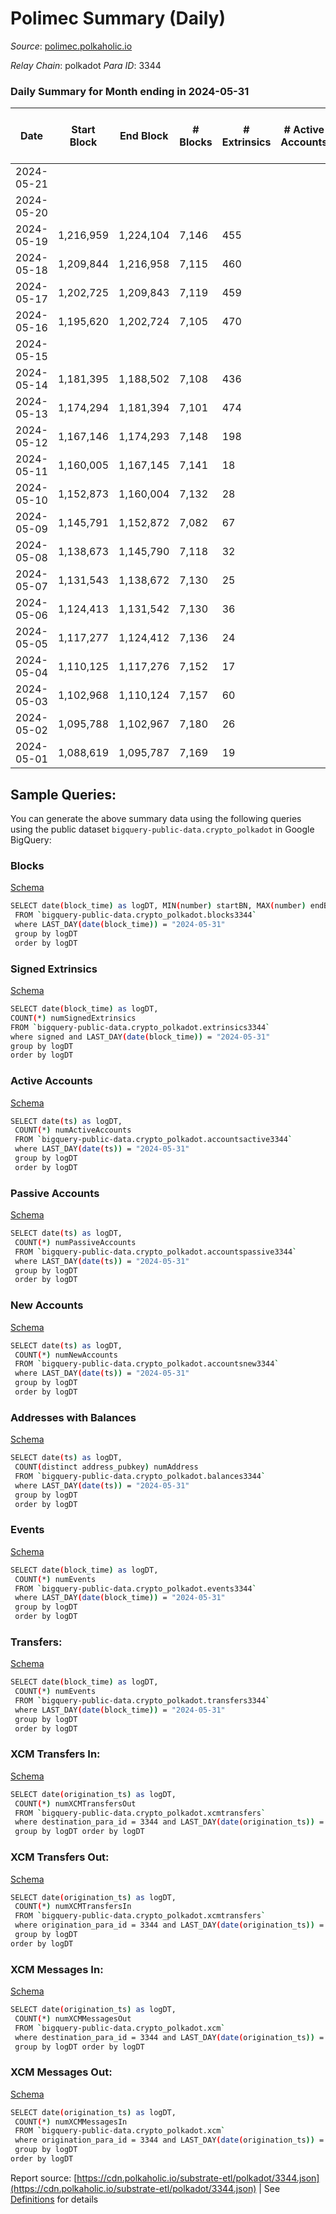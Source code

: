 # Polimec Summary (Daily)

_Source_: [polimec.polkaholic.io](https://polimec.polkaholic.io)

*Relay Chain*: polkadot
*Para ID*: 3344



### Daily Summary for Month ending in 2024-05-31


| Date    | Start Block | End Block | # Blocks | # Extrinsics | # Active Accounts | # Passive Accounts | # New Accounts | # Addresses | # Events  | # Transfers ($USD) | # XCM Transfers In ($USD) | # XCM Transfers Out ($USD) | # XCM In | # XCM Out | Issues |
|---------|-------------|-----------|----------|--------------|-------------------|--------------------|----------------|-------------|-----------|--------------------|---------------------------|----------------------------|----------|-----------|--------|
| 2024-05-21 |  |  |  |  |  |  |  |  |  |   |   |   |  |  |  |
| 2024-05-20 |  |  |  |  |  |  |  | 965 |  |   |   |   |  |  |  |
| 2024-05-19 | 1,216,959 | 1,224,104 | 7,146 | 455 |  |  |  | 958 | 21,883 | 1,895  |   |   |  |  |  |
| 2024-05-18 | 1,209,844 | 1,216,958 | 7,115 | 460 |  |  |  | 953 | 21,845 | 1,894  |   |   |  |  |  |
| 2024-05-17 | 1,202,725 | 1,209,843 | 7,119 | 459 |  |  |  | 948 | 21,855 | 1,898  |   |   |  |  |  |
| 2024-05-16 | 1,195,620 | 1,202,724 | 7,105 | 470 |  |  |  | 943 | 21,933 | 1,909  |   |   |  |  |  |
| 2024-05-15 |  |  |  |  |  |  |  | 939 |  |   |   |   |  |  |  |
| 2024-05-14 | 1,181,395 | 1,188,502 | 7,108 | 436 |  |  |  | 921 | 21,713 | 1,891  |   |   |  |  |  |
| 2024-05-13 | 1,174,294 | 1,181,394 | 7,101 | 474 |  |  |  | 919 | 20,623 | 1,442  |   |   |  |  |  |
| 2024-05-12 | 1,167,146 | 1,174,293 | 7,148 | 198 |  |  |  | 918 | 20,600 | 1,895  |   |   |  |  |  |
| 2024-05-11 | 1,160,005 | 1,167,145 | 7,141 | 18 |  |  |  | 915 | 19,687 | 1,898  |   |   |  |  |  |
| 2024-05-10 | 1,152,873 | 1,160,004 | 7,132 | 28 |  |  |  | 914 | 19,747 | 1,899  |   |   |  |  |  |
| 2024-05-09 | 1,145,791 | 1,152,872 | 7,082 | 67 |  |  |  | 913 | 19,900 | 1,899  |   |   |  |  |  |
| 2024-05-08 | 1,138,673 | 1,145,790 | 7,118 | 32 |  |  |  | 911 | 19,722 | 1,898  |   |   |  |  |  |
| 2024-05-07 | 1,131,543 | 1,138,672 | 7,130 | 25 |  |  |  | 910 | 19,700 | 1,892  |   |   |  |  |  |
| 2024-05-06 | 1,124,413 | 1,131,542 | 7,130 | 36 |  |  |  | 907 | 19,786 | 1,902  |   |   |  |  |  |
| 2024-05-05 | 1,117,277 | 1,124,412 | 7,136 | 24 |  |  |  | 906 | 19,768 | 1,916  |   |   |  |  |  |
| 2024-05-04 | 1,110,125 | 1,117,276 | 7,152 | 17 |  |  |  | 904 | 19,754 | 1,906  |   |   |  |  |  |
| 2024-05-03 | 1,102,968 | 1,110,124 | 7,157 | 60 |  |  |  | 903 | 20,010 | 1,918  |   |   |  |  |  |
| 2024-05-02 | 1,095,788 | 1,102,967 | 7,180 | 26 |  |  |  | 902 | 19,822 | 1,898  |   |   |  |  |  |
| 2024-05-01 | 1,088,619 | 1,095,787 | 7,169 | 19 |  |  |  | 899 | 19,701 | 1,877  |   |   |  |  |  |

## Sample Queries:
You can generate the above summary data using the following queries using the public dataset `bigquery-public-data.crypto_polkadot` in Google BigQuery:


### Blocks 

[Schema](https://github.com/colorfulnotion/substrate-etl/blob/main/schema/blocks.json)

```bash
SELECT date(block_time) as logDT, MIN(number) startBN, MAX(number) endBN, COUNT(*) numBlocks 
 FROM `bigquery-public-data.crypto_polkadot.blocks3344`  
 where LAST_DAY(date(block_time)) = "2024-05-31" 
 group by logDT 
 order by logDT
```

### Signed Extrinsics 

[Schema](https://github.com/colorfulnotion/substrate-etl/blob/main/schema/extrinsics.json)

```bash
SELECT date(block_time) as logDT, 
COUNT(*) numSignedExtrinsics 
FROM `bigquery-public-data.crypto_polkadot.extrinsics3344`  
where signed and LAST_DAY(date(block_time)) = "2024-05-31" 
group by logDT 
order by logDT
```

### Active Accounts 

[Schema](https://github.com/colorfulnotion/substrate-etl/blob/main/schema/accountsactive.json)

```bash
SELECT date(ts) as logDT, 
 COUNT(*) numActiveAccounts 
 FROM `bigquery-public-data.crypto_polkadot.accountsactive3344` 
 where LAST_DAY(date(ts)) = "2024-05-31" 
 group by logDT 
 order by logDT
```

### Passive Accounts 

[Schema](https://github.com/colorfulnotion/substrate-etl/blob/main/schema/accountspassive.json)

```bash
SELECT date(ts) as logDT, 
 COUNT(*) numPassiveAccounts 
 FROM `bigquery-public-data.crypto_polkadot.accountspassive3344` 
 where LAST_DAY(date(ts)) = "2024-05-31" 
 group by logDT 
 order by logDT
```

### New Accounts 

[Schema](https://github.com/colorfulnotion/substrate-etl/blob/main/schema/accountsnew.json)

```bash
SELECT date(ts) as logDT, 
 COUNT(*) numNewAccounts 
 FROM `bigquery-public-data.crypto_polkadot.accountsnew3344` 
 where LAST_DAY(date(ts)) = "2024-05-31" 
 group by logDT
 order by logDT
```

### Addresses with Balances 

[Schema](https://github.com/colorfulnotion/substrate-etl/blob/main/schema/balances.json)

```bash
SELECT date(ts) as logDT,
 COUNT(distinct address_pubkey) numAddress 
 FROM `bigquery-public-data.crypto_polkadot.balances3344` 
 where LAST_DAY(date(ts)) = "2024-05-31" 
 group by logDT 
 order by logDT
```

### Events 

[Schema](https://github.com/colorfulnotion/substrate-etl/blob/main/schema/events.json)

```bash
SELECT date(block_time) as logDT, 
 COUNT(*) numEvents 
 FROM `bigquery-public-data.crypto_polkadot.events3344` 
 where LAST_DAY(date(block_time)) = "2024-05-31" 
 group by logDT 
 order by logDT
```

### Transfers:

[Schema](https://github.com/colorfulnotion/substrate-etl/blob/main/schema/transfers.json)

```bash
SELECT date(block_time) as logDT, 
 COUNT(*) numEvents 
 FROM `bigquery-public-data.crypto_polkadot.transfers3344` 
 where LAST_DAY(date(block_time)) = "2024-05-31" 
 group by logDT 
 order by logDT
```

### XCM Transfers In: 

[Schema](https://github.com/colorfulnotion/substrate-etl/blob/main/schema/xcmtransfers.json)

```bash
SELECT date(origination_ts) as logDT, 
 COUNT(*) numXCMTransfersOut 
 FROM `bigquery-public-data.crypto_polkadot.xcmtransfers` 
 where destination_para_id = 3344 and LAST_DAY(date(origination_ts)) = "2024-05-31" 
 group by logDT order by logDT
```

### XCM Transfers Out: 

[Schema](https://github.com/colorfulnotion/substrate-etl/blob/main/schema/xcmtransfers.json)

```bash
SELECT date(origination_ts) as logDT, 
 COUNT(*) numXCMTransfersIn 
 FROM `bigquery-public-data.crypto_polkadot.xcmtransfers` 
 where origination_para_id = 3344 and LAST_DAY(date(origination_ts)) = "2024-05-31" 
 group by logDT 
order by logDT
```

### XCM Messages In: 

[Schema](https://github.com/colorfulnotion/substrate-etl/blob/main/schema/xcm.json)

```bash
SELECT date(origination_ts) as logDT, 
 COUNT(*) numXCMMessagesOut 
 FROM `bigquery-public-data.crypto_polkadot.xcm` 
 where destination_para_id = 3344 and LAST_DAY(date(origination_ts)) = "2024-05-31" 
 group by logDT order by logDT
```

### XCM Messages Out: 

[Schema](https://github.com/colorfulnotion/substrate-etl/blob/main/schema/xcm.json)

```bash
SELECT date(origination_ts) as logDT, 
 COUNT(*) numXCMMessagesIn 
 FROM `bigquery-public-data.crypto_polkadot.xcm` 
 where origination_para_id = 3344 and LAST_DAY(date(origination_ts)) = "2024-05-31" 
 group by logDT 
order by logDT
```


Report source: [https://cdn.polkaholic.io/substrate-etl/polkadot/3344.json](https://cdn.polkaholic.io/substrate-etl/polkadot/3344.json) | See [Definitions](/DEFINITIONS.md) for details
